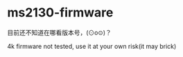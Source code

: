 # ms2130-firmware
目前还不知道在哪看版本号，(⊙o⊙)？

4k firmware not tested, use it at your own risk(it may brick)
